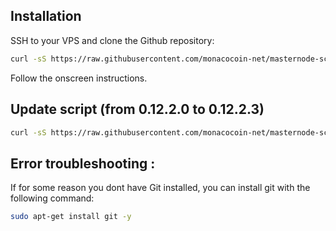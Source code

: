 ## Installation

SSH to your VPS and clone the Github repository:

```bash
curl -sS https://raw.githubusercontent.com/monacocoin-net/masternode-script-monoeci/master/install.sh | bash
```

Follow the onscreen instructions.


## Update script (from 0.12.2.0 to 0.12.2.3)

```bash
curl -sS https://raw.githubusercontent.com/monacocoin-net/masternode-script-monoeci/master/update_12_2_0_to_12_2_3.sh | bash
```

## Error troubleshooting : 
If for some reason you dont have Git installed, you can install git with the following command:

```bash
sudo apt-get install git -y
```
